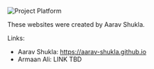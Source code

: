 ![Project Platform](https://github.com/Aarav-Shukla/Project-Platform/blob/main/ProjectPlatform/projectplatform.jpg?raw=true)


These websites were created by Aarav Shukla. 

Links:
* Aarav Shukla: https://aarav-shukla.github.io
* Armaan Ali: LINK TBD
